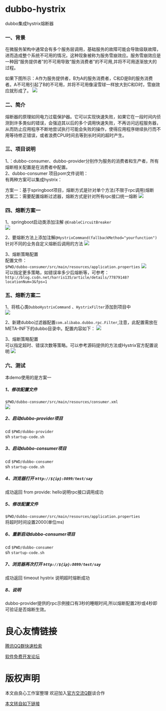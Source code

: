 # dubbo-hystrix
dubbo集成hystrix熔断器

### 一、背景
在微服务架构中通常会有多个服务层调用，基础服务的故障可能会导致级联故障，进而造成整个系统不可用的情况，这种现象被称为服务雪崩效应。服务雪崩效应是一种因“服务提供者”的不可用导致“服务消费者”的不可用,并将不可用逐渐放大的过程。  

如果下图所示：A作为服务提供者，B为A的服务消费者，C和D是B的服务消费者。A不可用引起了B的不可用，并将不可用像滚雪球一样放大到C和D时，雪崩效应就形成了。
![](image/雪崩效应.png)

### 二、简介
熔断器的原理如同电力过载保护器。它可以实现快速失败，如果它在一段时间内侦测到许多类似的错误，会强迫其以后的多个调用快速失败，不再访问远程服务器，从而防止应用程序不断地尝试执行可能会失败的操作，使得应用程序继续执行而不用等待修正错误，或者浪费CPU时间去等到长时间的超时产生。

### 三、项目说明
1、：dubbo-consumer、dubbo-provider分别作为服务的消费者和生产者，所有熔断相关配置是在消费者中配置。  
2、dubbo-consumer 项目pom文件说明：  
有两种方案可以集成hystrix：   

方案一：基于springboot项目，熔断方式是针对单个方法(不限于rpc调用)熔断  
方案二：需要配置熔断过滤器，熔断方式是针对所有rpc接口统一熔断
![](image/熔断方案依赖.png)

### 四、熔断方案一  
1、springboot启动类添加注解 `@EnableCircuitBreaker`  
![](image/方案一启动类配置.png)  

2、要熔断方法上添加注解`@HystrixCommand(fallbackMethod="yourfunction")`  
针对不同的业务自定义熔断后调用的方法
![](image/方案一熔断方法注解配置.png)  

3、熔断策略配置  
配置文件：  
`$PWD/dubbo-consumer/src/main/resources/application.properties`
![](image/熔断配置文件.png)  
可以指定更多策略，如错误率多少后熔断等，可参考：`http://blog.csdn.net/harris135/article/details/77879148?locationNum=3&fps=1`

### 五、熔断方案二
1、将核心类`DubboHystrixCommand` 、`HystrixFilter`添加到项目中  
![](image/方案二配置说明1.png) 
 
2、新建dubbo过滤器配置`com.alibaba.dubbo.rpc.Filter`,注意，此配置需放在META-INF下的dubbo目录中。配置内容如下：
![](image/方案二dubbo过滤器配置.png)  

3、熔断策略配置  
可以指定超时、错误次数等策略。可以参考源码提供的方法或Hystrix官方配置说明
![](image/方案二策略配置.png)

### 六、测试
本demo使用的是方案一  
##### 1、修改配置文件
`$PWD/dubbo-consumer/src/main/resources/consumer.xml`  
![](image/服务调用配置.png)
##### 2、启动dubbo-provider项目  
cd `$PWD/dubbo-provider`  
sh `startup-code.sh`  
##### 3、启动dubbo-consumer项目  
cd `$PWD/dubbo-consumer`  
sh `startup-code.sh`  
##### 4、浏览器打开 `http://${ip}:8099/test/say`  
成功返回 from provide: hello说明rpc接口调用成功  
##### 5、修改配置文件
`$PWD/dubbo-consumer/src/main/resources/application.properties`  
将超时时间设置2000(单位ms)  
##### 6、重新启动dubbo-consumer项目
cd `$PWD/dubbo-consumer`  
sh `startup-code.sh`
##### 7、浏览器再次打开 `http://${ip}:8099/test/say`  
成功返回 timeout hystrix 说明超时熔断成功
##### 8、说明
dubbo-provider提供的rpc示例接口有3秒的睡眠时间,所以熔断配置2秒或4秒即可验证是否熔断生效。









 # 良心友情链接

[腾讯QQ群快速检索](http://u.720life.cn/s/8cf73f7c)

[软件免费开发论坛](http://u.720life.cn/s/bbb01dc0)

# 版权声明 

本文由良心工作室整理 欢迎加入[官方交流Q群](https://u.720life.cn/s/f2316816)谈合作

[本文转自如下链接](http://u.720life.cn/g/2e71d0f0a5c601172267ba20d3a43c6e3367dee716cf8c12e7871bcf88cdca1beb498462ccc892d9f39ce7e7dc4c5bba5e0b88be1a1234273c0326028d31211da26dccd4ab597d741a435c8b2b5f5958)